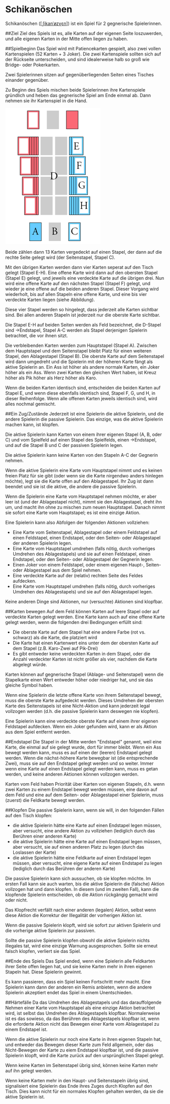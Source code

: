 # Schikanöschen

Schikanöschen
([[ˌʃikanˈøzχɛn]](https://en.wikipedia.org/wiki/International_Phonetic_Alphabet))
ist ein Spiel für 2 gegnerische Spielerinnen.

##Ziel
Ziel des Spiels ist es, alle Karten auf der eigenen Seite loszuwerden, und alle
eigenen Karten in der Mitte offen liegen zu haben.

##Spielbeginn
Das Spiel wird mit Patiencekarten gespielt, also zwei vollen Kartenspielen (52
Karten + 3 Joker).
Die zwei Kartenspiele sollten sich auf der Rückseite unterscheiden, und sind
idealerweise halb so groß wie Bridge- oder Pokerkarten.

Zwei Spielerinnen sitzen auf gegenüberliegenden Seiten eines Tisches einander
gegenüber.

Zu Beginn des Spiels mischen beide Spielerinnen ihre Kartenspiele gründlich und
heben das gegnerische Spiel am Ende einmal ab. Dann nehmen sie ihr Kartenspiel
in die Hand.

![Illustration des Spielaufbaus und Beschriftung der Kartenstapel](schikanoeschen.png)

Beide zählen dann 13 Karten vergedeckt auf einen Stapel, der dann auf die rechte
Seite gelegt wird (der Seitenstapel, Stapel C).

Mit den übrigen Karten werden dann vier Karten seperat auf den Tisch gelegt
(Stapel E-H). Eine offene Karte wird dann auf den obersten Stapel (Stapel E)
gelegt, und jeweils eine verdeckte Karte auf die übrigen drei. Nun wird eine
offene Karte auf den nächsten Stapel (Stapel F) gelegt, und wieder je eine
offene auf die beiden anderen Stapel. Dieser Vorgang wird wiederholt, bis auf
allen Stapeln eine offene Karte, und eine bis vier verdeckte Karten liegen
(siehe Abbildung).

Diese vier Stapel werden so hingelegt, dass jederzeit alle Karten sichtbar sind.
Bei allen anderen Stapeln ist jederzeit nur die oberste Karte sichtbar.

Die Stapel E-H auf beiden Seiten werden als Feld bezeichnet, die D-Stapel sind
→Endstapel, Stapel A-C werden als Stapel derjenigen Spielerin betrachtet, die
vor ihnen sitzt.

Die verbleibenden Karten werden zum Hauptstapel (Stapel A). Zwischen dem
Hauptstapel und dem Seitenstapel bleibt Platz für einen weiteren Stapel, den
Ablagestapel (Stapel B). Die oberste Karte auf dem Seitenstapel wird dann
umgedreht und die Spielerin mit der höheren Karte fängt als aktive Spielerin
an. Ein Ass ist höher als andere normale Karten, ein Joker höher als ein Ass.
Wenn zwei Karten den gleichen Wert haben, ist Kreuz höher als Pik höher als
Herz höher als Karo.

Wenn die beiden Karten identisch sind, entscheiden die beiden Karten auf Stapel
E, und wenn diese ebenfalls identisch sind, Stapel F, G, und H, in dieser
Reihenfolge. Wenn alle offenen Karten jeweils identisch sind, wird alles nochmal
gemischt.


##Ein Zug/Zustände
Jederzeit ist eine Spielerin die aktive Spielerin, und die andere Spielerin die
passive Spielerin. Das einzige, was die aktive Spielerin machen kann, ist
klopfen.

Die aktive Spielerin kann Karten von einem ihrer eigenen Stapel (A, B, oder C)
und vom Spielfeld auf einen Stapel des Spielfelds, einen →Endstapel, und auf die
Stapel B und C der passiven Spielerin legen.

Die aktive Spielerin kann keine Karten von den Stapeln A-C der Gegnerin nehmen.

Wenn die aktive Spielerin eine Karte vom Hauptstapel nimmt und es keinen freien
Platz für sie gibt (oder wenn sie die Karte nirgendwo anders hinlegen möchte),
legt sie die Karte offen auf den Ablagestapel. Ihr Zug ist dann beendet und sie
ist die aktive, die andere die passive Spielerin.

Wenn die Spielerin eine Karte vom Hauptstapel nehmen möchte, er aber leer ist
(und der Ablagestapel nicht), nimmt sie den Ablagestapel, dreht ihn um, und
macht ihn ohne zu mischen zum neuen Hauptstapel. Danach nimmt sie sofort eine
Karte vom Hauptstapel; es ist eine einzige Aktion.

Eine Spielerin kann also Abfolgen der folgenden Aktionen vollziehen:

- Eine Karte vom Seitenstapel, Ablagestapel oder einem Feldstapel auf einen
  Feldstapel, einen Endstapel, oder den Seiten- oder Ablagestapel der anderen
  Spielerin legen.
- Eine Karte vom Hauptstapel umdrehen (falls nötig, durch vorheriges Umdrehen
  des Ablagestapels) und sie auf einen Feldstapel, einen Endstapel, oder den
  Seiten- oder Ablagestapel der Gegnerin legen.
- Einen Joker von einem Feldstapel, oder einem eigenen Haupt-, Seiten- oder
  Ablagestapel aus dem Spiel nehmen.
- Eine verdeckte Karte auf der (relativ) rechten Seite des Feldes aufdecken.
- Eine Karte vom Hauptstapel umdrehen (falls nötig, durch vorheriges Umdrehen
  des Ablagestapels) und sie auf den Ablagestapel legen.

Keine anderen Dinge sind Aktionen, nur (versuchte) Aktionen sind klopfbar.

##Karten bewegen
Auf dem Feld können Karten auf leere Stapel oder auf verdeckte Karten gelegt
werden.  Eine Karte kann auch auf eine offene Karte gelegt werden, wenn die
folgenden drei Bedingungen erfüllt sind:

- Die oberste Karte auf dem Stapel hat eine andere Farbe (rot vs. schwarz) als
  die Karte, die platziert wird
- Die Karte hat einen Kartenwert eins unter dem der obersten Karte auf dem
  Stapel (z.B. Karo-Zwei auf Pik-Drei)
- Es gibt entweder keine verdeckten Karten in dem Stapel, oder die Anzahl
  verdeckter Karten ist nicht größer als vier, nachdem die Karte abgelegt
  würde.

Karten können auf gegnerische Stapel (Ablage- und Seitenstapel) wenn die
Stapelkarte einen Wert entweder höher oder niedriger hat, und sie das gleiche
Symbol haben.

Wenn eine Spielerin die letzte offene Karte von ihrem Seitenstapel bewegt, muss
die oberste Karte aufgedeckt werden. Dieses Umdrehen der obersten Karte des
Seitenstapels ist eine Nicht-Aktion und kann jederzeit legal vollzogen werden
(d.h. die passive Spielerin kann deswegen nie klopfen).

Eine Spielerin kann eine verdeckte oberste Karte auf einem ihrer eigenen
Feldstapel aufdecken. Wenn ein Joker gefunden wird, kann er als Aktion aus dem
Spiel entfernt werden.

##Endstapel Die Stapel in der Mitte werden "Endstapel" genannt, weil eine
Karte, die einmal auf sie gelegt wurde, dort für immer bleibt. Wenn ein Ass
bewegt werden kann, muss es auf einen der (leeren) Endstapel gelegt werden.
Wenn die nächst-höhere Karte bewegbar ist (die entsprechende Zwei), muss sie
auf den Endstapel gelegt werden und so weiter. Immer wenn eine Karte auf einen
Endstapel gelegt werden kann, muss es getan werden, und keine anderen Aktionen
können vollzogen werden.

Karten vom Feld haben Priorität über Karten von eigenen Stapeln, d.h. wenn zwei
Karten zu einem Endstapel bewegt werden müssen, eine davon auf dem Feld und
eine auf dem Seiten- oder Ablagestapel einer Spielerin, muss (zuerst) die
Feldkarte bewegt werden.

##Klopfen
Die passive Spielerin kann, wenn sie will, in den folgenden Fällen auf den Tisch
klopfen:

- die aktive Spielerin hätte eine Karte auf einen Endstapel legen müssen, aber
  versucht, eine andere Aktion zu vollziehen (lediglich durch das Berühren
  einer anderen Karte)
- die aktive Spielerin hätte eine Karte auf einen Endstapel legen müssen, aber
  versucht, sie auf einen anderen Platz zu legen (durch das Loslassen der
  Karte)
- die aktive Spielerin hätte eine Feldkarte auf einen Endstapel legen müssen,
  aber versucht, eine eigene Karte auf einen Endstapel zu legen (lediglich
  durch das Berühren der anderen Karte)

Die passive Spielerin kann sich aussuchen, ob sie klopfen möchte.  Im ersten
Fall kann sie auch warten, bis die aktive Spielerin die (falsche) Aktion
vollzogen hat und dann klopfen. In diesem (und im zweiten Fall), kann die
klopfende Spielerin entscheiden, ob die Aktion rückgängig gemacht wird oder
nicht.

Das Klopfrecht verfällt nach einer anderen (legalen) Aktion, selbst wenn diese
Aktion die Korrektur der Illegalität der vorherigen Aktion ist.

Wenn die passive Spielerin klopft, wird sie sofort zur aktiven Spielerin und
die vorherige aktive Spielerin zur passiven.

Sollte die passive Spielerin klopfen obwohl die aktive Spielerin nichts
illegales tat, wird eine einzige Warnung ausgesprochen. Sollte sie erneut
falsch klopfen, verliert sie das Spiel.

##Ende des Spiels
Das Spiel ended, wenn eine Spielerin alle Feldkarten ihrer Seite offen liegen
hat, und sie keine Karten mehr in ihren eigenen Stapeln hat. Diese Spielerin
gewinnt.

Es kann passieren, dass ein Spiel keinen Fortschritt mehr macht. Eine Spielerin
kann dann der anderen ein Remis anbieten, wenn die andere Spielerin akzeptiert
endet das Spiel in einem Unentschieden.

##Härtefälle
Da das Umdrehen des Ablagestapels und das darauffolgende Nehmen einer Karte vom
Hauptstapel als eine einzige Aktion betrachtet wird, ist selbst das Umdrehen
des Ablagestapels klopfbar. Normalerweise ist es das sowieso, da das Berühren
des Ablagestapels klopfbar ist, wenn die erforderte Aktion nicht das Bewegen
einer Karte vom Ablagestapel zu einem Endstapel ist.

Wenn die aktive Spielerin nur noch eine Karte in ihren eigenen Stapeln hat, und
entweder das Bewegen dieser Karte zum Feld allgemein, oder das Nicht-Bewegen
der Karte zu eiem Endstapel klopfbar ist, und die passive Spielerin klopft,
wird die Karte zurück auf den ursprünglichen Stapel gelegt.

Wenn keine Karten im Seitenstapel übrig sind, können keine Karten mehr auf ihn
gelegt werden.

Wenn keine Karten mehr in den Haupt- und Seitenstapeln übrig sind, signalisiert
eine Spielerin das Ende ihres Zuges durch Klopfen auf den Tisch. Dies kann
nicht für ein normales Klopfen gehalten werden, da sie die aktive Spielerin
ist.
